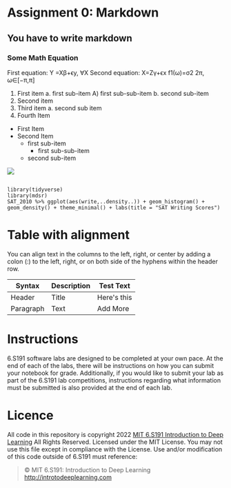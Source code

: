 # Assignment 0: Markdown   
## You have to write markdown  
### Some Math Equation   
First equation: Y =Xβ+ϵy, ∀X 
Second equation: X=Zγ+ϵx 
f1(ω)=σ2 
2π, ω∈[−π,π]   

1. First item a. first sub-item A) first sub-sub-item b. second sub-item 
2. Second item 
3. Third item a. second sub item 
4. Fourth Item     
  - First Item 
  - Second Item 
       - first sub-item   
         -  first sub-sub-item 
       - second sub-item   

![](https://camo.githubusercontent.com/e6947af48fb1f3bb4f8238ee96f307dc6ddc9c9640c373484badd0cd42a3a25d/68747470733a2f2f69636f6e732e69636f6e617263686976652e636f6d2f69636f6e732f69636f6e6b612f6d656f772f3235362f6361742d636167652d69636f6e2e706e67)

```

library(tidyverse) 
library(mdsr) 
SAT_2010 %>% ggplot(aes(write,..density..)) + geom_histogram() + geom_density() + theme_minimal() + labs(title = "SAT Writing Scores")
```  

# Table with alignment   
<p>You can align text in the columns to the left, right, or center by adding a colon (:) to the left, right, or on both side of the hyphens within the header row. </p>  

|Syntax| Description |Test Text|
|------| -----------| ---------|
|Header| Title|Here's this|  
|Paragraph|Text|Add More|   

# Instructions   
<p>6.S191 software labs are designed to be completed at your own pace. At the end of each of the labs, there will be instructions on how you can submit your notebook for grade. Additionally, if you would like to submit your lab as part of the 6.S191 lab competitions, instructions regarding what information must be submitted is also provided at the end of each lab. </p>   

# Licence   
All code in this repository is copyright 2022 
[ MIT 6.S191 Introduction to Deep Learning](http://introtodeeplearning.com/)  All Rights Reserved. 
Licensed under the MIT License. You may not use this file except in compliance with the License. Use and/or modification of this code outside of 6.S191 must reference:     
> © MIT 6.S191: Introduction to Deep Learning     
> http://introtodeeplearning.com  










